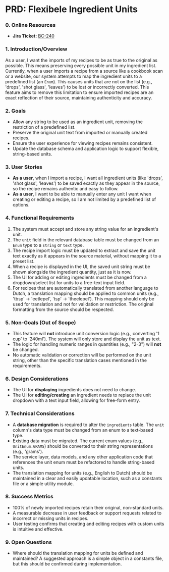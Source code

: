 # PRD: Flexibele Ingredient Units

### 0. Online Resources

- **Jira Ticket:** [BC-240](https://bonchef.atlassian.net/browse/BC-240)

### 1. Introduction/Overview

As a user, I want the imports of my recipes to be as true to the original as possible. This means preserving every possible unit in my ingredient list. Currently, when a user imports a recipe from a source like a cookbook scan or a website, our system attempts to map the ingredient units to a predefined list (an `Enum`). This causes units that are not on the list (e.g., 'drops', 'shot glass', 'leaves') to be lost or incorrectly converted. This feature aims to remove this limitation to ensure imported recipes are an exact reflection of their source, maintaining authenticity and accuracy.

### 2. Goals

- Allow any string to be used as an ingredient unit, removing the restriction of a predefined list.
- Preserve the original unit text from imported or manually created recipes.
- Ensure the user experience for viewing recipes remains consistent.
- Update the database schema and application logic to support flexible, string-based units.

### 3. User Stories

- **As a user**, when I import a recipe, I want all ingredient units (like 'drops', 'shot glass', 'leaves') to be saved exactly as they appear in the source, so the recipe remains authentic and easy to follow.
- **As a user**, I want to be able to manually enter any unit I want when creating or editing a recipe, so I am not limited by a predefined list of options.

### 4. Functional Requirements

1. The system must accept and store any string value for an ingredient's unit.
2. The `unit` field in the relevant database table must be changed from an `Enum` type to a `string` or `text` type.
3. The recipe import logic must be updated to extract and save the unit text exactly as it appears in the source material, without mapping it to a preset list.
4. When a recipe is displayed in the UI, the saved unit string must be shown alongside the ingredient quantity, just as it is now.
5. The UI for adding or editing ingredients must be changed from a dropdown/select list for units to a free-text input field.
6. For recipes that are automatically translated from another language to Dutch, a translation mapping should be applied to common units (e.g., 'tbsp' -> 'eetlepel', 'tsp' -> 'theelepel'). This mapping should only be used for translation and not for validation or restriction. The original formatting from the source should be respected.

### 5. Non-Goals (Out of Scope)

- This feature will **not** introduce unit conversion logic (e.g., converting '1 cup' to '240ml'). The system will only store and display the unit as text.
- The logic for handling numeric ranges in quantities (e.g., "2-3") will **not** be changed.
- No automatic validation or correction will be performed on the unit string, other than the specific translation cases mentioned in the requirements.

### 6. Design Considerations

- The UI for **displaying** ingredients does not need to change.
- The UI for **editing/creating** an ingredient needs to replace the unit dropdown with a text input field, allowing for free-form entry.

### 7. Technical Considerations

- A **database migration** is required to alter the `ingredients` table. The `unit` column's data type must be changed from an enum to a text-based type.
- Existing data must be migrated. The current enum values (e.g., `UnitEnum.GRAMS`) should be converted to their string representations (e.g., 'grams').
- The service layer, data models, and any other application code that references the unit enum must be refactored to handle string-based units.
- The translation mapping for units (e.g., English to Dutch) should be maintained in a clear and easily updatable location, such as a constants file or a simple utility module.

### 8. Success Metrics

- 100% of newly imported recipes retain their original, non-standard units.
- A measurable decrease in user feedback or support requests related to incorrect or missing units in recipes.
- User testing confirms that creating and editing recipes with custom units is intuitive and effective.

### 9. Open Questions

- Where should the translation mapping for units be defined and maintained? A suggested approach is a simple object in a constants file, but this should be confirmed during implementation.
